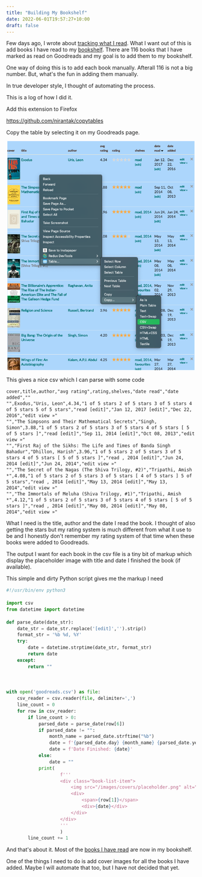 ```yaml
---
title: "Building My Bookshelf"
date: 2022-06-01T19:57:27+10:00
draft: false
---
```


Few days ago, I wrote about [tracking what I read](/blog/tracking-what-i-read/). What I want out of this is add books I have read to my [bookshelf](/books). There are 116 books that I have marked as read on Goodreads and my goal is to add them to my bookshelf.

One way of doing this is to add each book manually. Afterall 116 is not a big number. But, what's the fun in adding them manually.

In true developer style, I thought of automating the process.

This is a log of how I did it.

Add this extension to Firefox

https://github.com/nirantak/copytables

Copy the table by selecting it on my Goodreads page.

![list-of-books](/images/posts/goodreads-capture.png)

This gives a nice csv which I can parse with some code

```
cover,title,author,"avg rating",rating,shelves,"date read","date added",""
"",Exodus,"Uris, Leon",4.34,"1 of 5 stars 2 of 5 stars 3 of 5 stars 4 of 5 stars 5 of 5 stars","read [edit]","Jan 12, 2017 [edit]","Dec 22, 2016","edit view »"
"","The Simpsons and Their Mathematical Secrets","Singh, Simon",3.88,"1 of 5 stars 2 of 5 stars 3 of 5 stars 4 of 5 stars [ 5 of 5 stars ]","read [edit]","Sep 11, 2014 [edit]","Oct 08, 2013","edit view »"
"","First Raj of the Sikhs: The Life and Times of Banda Singh Bahadur","Dhillon, Harish",3.96,"1 of 5 stars 2 of 5 stars 3 of 5 stars 4 of 5 stars [ 5 of 5 stars ]","read , 2014 [edit]","Jun 24, 2014 [edit]","Jun 24, 2014","edit view »"
"","The Secret of the Nagas (The Shiva Trilogy, #2)","Tripathi, Amish *",4.08,"1 of 5 stars 2 of 5 stars 3 of 5 stars [ 4 of 5 stars ] 5 of 5 stars","read , 2014 [edit]","May 13, 2014 [edit]","May 13, 2014","edit view »"
"","The Immortals of Meluha (Shiva Trilogy, #1)","Tripathi, Amish *",4.12,"1 of 5 stars 2 of 5 stars 3 of 5 stars 4 of 5 stars [ 5 of 5 stars ]","read , 2014 [edit]","May 08, 2014 [edit]","May 08, 2014","edit view »"
```

What I need is the title, author and the date I read the book. I thought of also getting the stars but my rating system is much different from what it use to be and I honestly don't remember my rating system of that time when these books were added to Goodreads.

The output I want for each book in the csv file is a tiny bit of markup which display the placeholder image with title and date I finished the book (if available).

This simple and dirty Python script gives me the markup I need

```python
#!/usr/bin/env python3

import csv
from datetime import datetime

def parse_date(date_str):
    date_str = date_str.replace('[edit]','').strip()
    format_str = '%b %d, %Y'
    try:
        date = datetime.strptime(date_str, format_str)
        return date
    except:
        return ""



with open('goodreads.csv') as file:
    csv_reader = csv.reader(file, delimiter=',')
    line_count = 0
    for row in csv_reader:
        if line_count > 0:
            parsed_date = parse_date(row[6])
            if parsed_date != "":
                month_name = parsed_date.strftime("%b")
                date = f'{parsed_date.day} {month_name} {parsed_date.year}'
                date = f'Date Finished: {date}'
            else:
                date = ""
            print(
                    f'''
                    <div class="book-list-item">
                        <img src="/images/covers/placeholder.png" alt="{row[1]}" class="book-cover" />
                        <div>
                            <span>{row[1]}</span>
                            <div>{date}</div>
                        </div>
                    </div>
                    '''
                    )
        line_count += 1

```

And that's about it. Most of the [books I have read](/books) are now in my bookshelf.

One of the things I need to do is add cover images for all the books I have added. Maybe I will automate that too, but I have not decided that yet.
